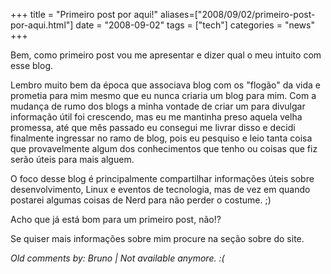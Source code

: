+++
title = "Primeiro post por aqui!"
aliases=["2008/09/02/primeiro-post-por-aqui.html"]
date = "2008-09-02"
tags = ["tech"]
categories = "news"
+++

Bem, como primeiro post vou me apresentar e dizer qual o meu intuito
com esse blog.

Lembro muito bem da época que associava blog com os "flogão" da vida e
prometia para mim mesmo que eu nunca criaria um blog para mim. Com a
mudança de rumo dos blogs a minha vontade de criar um para divulgar
informação útil foi crescendo, mas eu me mantinha preso aquela velha
promessa, até que mês passado eu consegui me livrar disso e decidi
finalmente ingressar no ramo de blog, pois eu pesquiso e leio tanta
coisa que provavelmente algum dos conhecimentos que tenho ou coisas
que fiz serão úteis para mais alguem.

O foco desse blog é principalmente compartilhar informações úteis
sobre desenvolvimento, Linux e eventos de tecnologia, mas de vez em
quando postarei algumas coisas de Nerd para não perder o costume. ;)

Acho que já está bom para um primeiro post, não!?

Se quiser mais informações sobre mim procure na seção sobre do site.



_Old comments by: Bruno | Not available anymore. :(_
